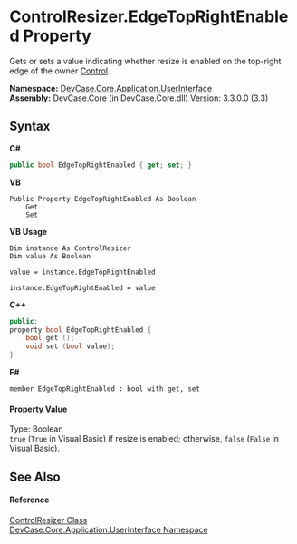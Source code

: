 # ControlResizer.EdgeTopRightEnabled Property 
 

Gets or sets a value indicating whether resize is enabled on the top-right edge of the owner <a href="P_DevCase_Core_Application_UserInterface_ControlResizer_Control">Control</a>.

**Namespace:**&nbsp;<a href="N_DevCase_Core_Application_UserInterface">DevCase.Core.Application.UserInterface</a><br />**Assembly:**&nbsp;DevCase.Core (in DevCase.Core.dll) Version: 3.3.0.0 (3.3)

## Syntax

**C#**<br />
``` C#
public bool EdgeTopRightEnabled { get; set; }
```

**VB**<br />
``` VB
Public Property EdgeTopRightEnabled As Boolean
	Get
	Set
```

**VB Usage**<br />
``` VB Usage
Dim instance As ControlResizer
Dim value As Boolean

value = instance.EdgeTopRightEnabled

instance.EdgeTopRightEnabled = value
```

**C++**<br />
``` C++
public:
property bool EdgeTopRightEnabled {
	bool get ();
	void set (bool value);
}
```

**F#**<br />
``` F#
member EdgeTopRightEnabled : bool with get, set

```


#### Property Value
Type: Boolean<br />`true` (`True` in Visual Basic) if resize is enabled; otherwise, `false` (`False` in Visual Basic).

## See Also


#### Reference
<a href="T_DevCase_Core_Application_UserInterface_ControlResizer">ControlResizer Class</a><br /><a href="N_DevCase_Core_Application_UserInterface">DevCase.Core.Application.UserInterface Namespace</a><br />